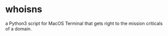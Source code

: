 # whoisns
a Python3 script for MacOS Terminal that gets right to the mission criticals of a domain.
